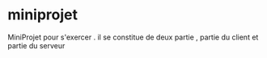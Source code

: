 # miniprojet
MiniProjet pour s'exercer . il se constitue de deux partie , partie du client et partie du serveur
